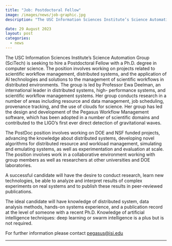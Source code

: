 ```yaml
---
title: "Job: Postdoctoral Fellow" 
image: /images/news/job-graphic.jpg
description: "The USC Information Sciences Institute’s Science Automation Group (SciTech) is seeking to hire a Postdoctoral Fellow with a Ph.D. degree in computer science."

date: 29 August 2023
layout: post
categories:
  - news
---
```


The USC Information Sciences Institute’s Science Automation Group (SciTech) is seeking to hire a 
Postdoctoral Fellow with a Ph.D. degree in computer science. The position involves working on 
projects related to scientific workflow management, distributed systems, and the application of AI 
technologies and solutions to the management of scientific workflows in distributed environments. 
The group is led by Professor Ewa Deelman, an international leader in distributed systems, high-
performance systems, and scientific workflow management systems. Her group conducts research in a 
number of areas including resource and data management, job scheduling, provenance tracking, and the 
use of clouds for science. Her group has led the design and development of the Pegasus Workflow 
Management software, which has been adopted in a number of scientific domains and contributed to the 
LIGO’s first ever direct detection of gravitational waves.  

The PostDoc position involves working on DOE and NSF funded projects, advancing the knowledge about distributed systems, developing novel algorithms for distributed resource and workload management, simulating and emulating systems, as well as experimentation and evaluation at scale. The position involves work in a collaborative environment working with group members as well as researchers at other universities and DOE laboratories. 

A successful candidate will have the desire to conduct research, learn new technologies, be able to analyze and interpret results of complex experiments on real systems and to publish these results in peer-reviewed publications. 

The ideal candidate will have knowledge of distributed system, data analysis methods, hands-on systems experience, and a publication record at the level of someone with a recent Ph.D. Knowledge of artificial intelligence techniques: deep learning or swarm intelligence is a plus but is not required.

For further information please contact pegasus@isi.edu
 

---


